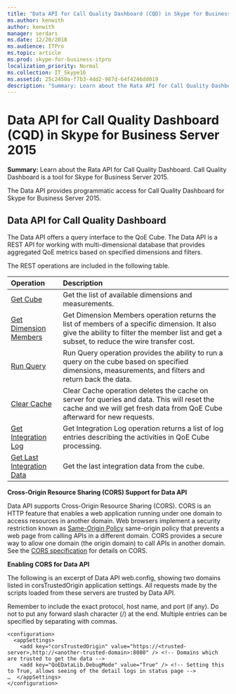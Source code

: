 ```yaml
---
title: "Data API for Call Quality Dashboard (CQD) in Skype for Business Server 2015"
ms.author: kenwith
author: kenwith
manager: serdars
ms.date: 12/20/2018
ms.audience: ITPro
ms.topic: article
ms.prod: skype-for-business-itpro
localization_priority: Normal
ms.collection: IT_Skype16
ms.assetid: 25c2450a-f7b3-4dd2-987d-64f4246dd019
description: "Summary: Learn about the Rata API for Call Quality Dashboard. Call Quality Dashboard is a tool for Skype for Business Server 2015."
---
```


# Data API for Call Quality Dashboard (CQD) in Skype for Business Server 2015
 
**Summary:** Learn about the Rata API for Call Quality Dashboard. Call Quality Dashboard is a tool for Skype for Business Server 2015.
  
The Data API provides programmatic access for Call Quality Dashboard for Skype for Business Server 2015.
  
## Data API for Call Quality Dashboard

The Data API offers a query interface to the QoE Cube. The Data API is a REST API for working with multi-dimensional database that provides aggregated QoE metrics based on specified dimensions and filters.
  
The REST operations are included in the following table.
  

|**Operation**|**Description**|
|:-----|:-----|
|[Get Cube](get-cube.md) <br/> |Get the list of available dimensions and measurements.  <br/> |
|[Get Dimension Members](get-dimension-members.md) <br/> |Get Dimension Members operation returns the list of members of a specific dimension. It also give the ability to filter the member list and get a subset, to reduce the wire transfer cost.  <br/> |
|[Run Query](run-query.md) <br/> |Run Query operation provides the ability to run a query on the cube based on specified dimensions, measurements, and filters and return back the data.  <br/> |
|[Clear Cache](clear-cache.md) <br/> |Clear Cache operation deletes the cache on server for queries and data. This will reset the cache and we will get fresh data from QoE Cube afterward for new requests.  <br/> |
|[Get Integration Log](get-integration-log.md) <br/> |Get Integration Log operation returns a list of log entries describing the activities in QoE Cube processing.  <br/> |
|[Get Last Integration Data](get-last-integration-data.md) <br/> |Get the last integration data from the cube.  <br/> |
   
 **Cross-Origin Resource Sharing (CORS) Support for Data API**
  
Data API supports Cross-Origin Resource Sharing (CORS). CORS is an HTTP feature that enables a web application running under one domain to access resources in another domain. Web browsers implement a security restriction known as [Same-Origin Policy](https://www.w3.org/Security/wiki/Same_Origin_Policy) same-origin policy that prevents a web page from calling APIs in a different domain. CORS provides a secure way to allow one domain (the origin domain) to call APIs in another domain. See the [CORS specification](https://www.w3.org/TR/cors/) for details on CORS.
  
 **Enabling CORS for Data API**
  
 The following is an excerpt of Data API web.config, showing two domains listed in corsTrustedOrigin application settings. All requests made by the scripts loaded from these servers are trusted by Data API.
  
Remember to include the exact protocol, host name, and port (if any). Do not to put any forward slash character (/) at the end. Multiple entries can be specified by separating with commas.
  
```
<configuration>
  <appSettings>
    <add key="corsTrustedOrigin" value="https://<trusted-server>,http://<another-trusted-domain>:8080" /> <!-- Domains which are trusted to get the data -->
    <add key="QoEDataLib.DebugMode" value="True" /> <!-- Setting this to True, allows seeing of the detail logs in status page -->
…  </appSettings>
</configuration>
```


